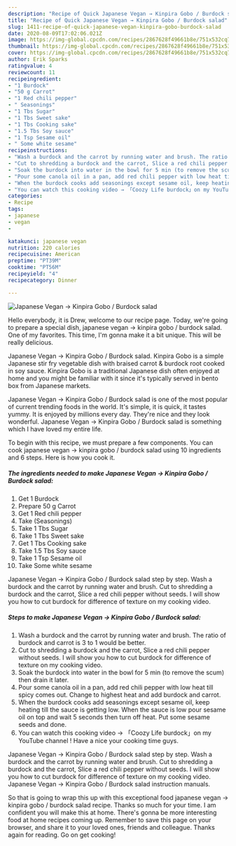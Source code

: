 ```yaml
---
description: "Recipe of Quick Japanese Vegan → Kinpira Gobo / Burdock salad"
title: "Recipe of Quick Japanese Vegan → Kinpira Gobo / Burdock salad"
slug: 1411-recipe-of-quick-japanese-vegan-kinpira-gobo-burdock-salad
date: 2020-08-09T17:02:06.021Z
image: https://img-global.cpcdn.com/recipes/2867628f49661b8e/751x532cq70/japanese-vegan-→-kinpira-gobo-burdock-salad-recipe-main-photo.jpg
thumbnail: https://img-global.cpcdn.com/recipes/2867628f49661b8e/751x532cq70/japanese-vegan-→-kinpira-gobo-burdock-salad-recipe-main-photo.jpg
cover: https://img-global.cpcdn.com/recipes/2867628f49661b8e/751x532cq70/japanese-vegan-→-kinpira-gobo-burdock-salad-recipe-main-photo.jpg
author: Erik Sparks
ratingvalue: 4
reviewcount: 11
recipeingredient:
- "1 Burdock"
- "50 g Carrot"
- "1 Red chili pepper"
- " Seasonings"
- "1 Tbs Sugar"
- "1 Tbs Sweet sake"
- "1 Tbs Cooking sake"
- "1.5 Tbs Soy sauce"
- "1 Tsp Sesame oil"
- " Some white sesame"
recipeinstructions:
- "Wash a burdock and the carrot by running water and brush. The ratio of burdock and carrot is 3 to 1 would be better."
- "Cut to shredding a burdock and the carrot, Slice a red chili pepper without seeds. I will show you how to cut burdock for difference of texture on my cooking video."
- "Soak the burdock into water in the bowl for 5 min (to remove the scum) then drain it later."
- "Pour some canola oil in a pan, add red chili pepper with low heat till spicy comes out. Change to highest heat and add burdock and carrot."
- "When the burdock cooks add seasonings except sesame oil, keep heating till the sauce is getting low. When the sauce is low pour sesame oil on top and wait 5 seconds then turn off heat. Put some sesame seeds and done."
- "You can watch this cooking video → 「Coozy Life burdock」on my YouTube channel ! Have a nice your cooking time guys."
categories:
- Recipe
tags:
- japanese
- vegan
- 

katakunci: japanese vegan  
nutrition: 220 calories
recipecuisine: American
preptime: "PT39M"
cooktime: "PT56M"
recipeyield: "4"
recipecategory: Dinner

---
```



![Japanese Vegan → Kinpira Gobo / Burdock salad](https://img-global.cpcdn.com/recipes/2867628f49661b8e/751x532cq70/japanese-vegan-→-kinpira-gobo-burdock-salad-recipe-main-photo.jpg)

Hello everybody, it is Drew, welcome to our recipe page. Today, we're going to prepare a special dish, japanese vegan → kinpira gobo / burdock salad. One of my favorites. This time, I'm gonna make it a bit unique. This will be really delicious.

Japanese Vegan → Kinpira Gobo / Burdock salad. Kinpira Gobo is a simple Japanese stir fry vegetable dish with braised carrot &amp; burdock root cooked in soy sauce. Kinpira Gobo is a traditional Japanese dish often enjoyed at home and you might be familiar with it since it&#39;s typically served in bento box from Japanese markets.

Japanese Vegan → Kinpira Gobo / Burdock salad is one of the most popular of current trending foods in the world. It's simple, it is quick, it tastes yummy. It is enjoyed by millions every day. They're nice and they look wonderful. Japanese Vegan → Kinpira Gobo / Burdock salad is something which I have loved my entire life.


To begin with this recipe, we must prepare a few components. You can cook japanese vegan → kinpira gobo / burdock salad using 10 ingredients and 6 steps. Here is how you cook it.

<!--inarticleads1-->

##### The ingredients needed to make Japanese Vegan → Kinpira Gobo / Burdock salad:

1. Get 1 Burdock
1. Prepare 50 g Carrot
1. Get 1 Red chili pepper
1. Take  (Seasonings)
1. Take 1 Tbs Sugar
1. Take 1 Tbs Sweet sake
1. Get 1 Tbs Cooking sake
1. Take 1.5 Tbs Soy sauce
1. Take 1 Tsp Sesame oil
1. Take  Some white sesame


Japanese Vegan → Kinpira Gobo / Burdock salad step by step. Wash a burdock and the carrot by running water and brush. Cut to shredding a burdock and the carrot, Slice a red chili pepper without seeds. I will show you how to cut burdock for difference of texture on my cooking video. 

<!--inarticleads2-->

##### Steps to make Japanese Vegan → Kinpira Gobo / Burdock salad:

1. Wash a burdock and the carrot by running water and brush. The ratio of burdock and carrot is 3 to 1 would be better.
1. Cut to shredding a burdock and the carrot, Slice a red chili pepper without seeds. I will show you how to cut burdock for difference of texture on my cooking video.
1. Soak the burdock into water in the bowl for 5 min (to remove the scum) then drain it later.
1. Pour some canola oil in a pan, add red chili pepper with low heat till spicy comes out. Change to highest heat and add burdock and carrot.
1. When the burdock cooks add seasonings except sesame oil, keep heating till the sauce is getting low. When the sauce is low pour sesame oil on top and wait 5 seconds then turn off heat. Put some sesame seeds and done.
1. You can watch this cooking video → 「Coozy Life burdock」on my YouTube channel ! Have a nice your cooking time guys.


Japanese Vegan → Kinpira Gobo / Burdock salad step by step. Wash a burdock and the carrot by running water and brush. Cut to shredding a burdock and the carrot, Slice a red chili pepper without seeds. I will show you how to cut burdock for difference of texture on my cooking video. Japanese Vegan → Kinpira Gobo / Burdock salad instruction manuals. 

So that is going to wrap this up with this exceptional food japanese vegan → kinpira gobo / burdock salad recipe. Thanks so much for your time. I am confident you will make this at home. There's gonna be more interesting food at home recipes coming up. Remember to save this page on your browser, and share it to your loved ones, friends and colleague. Thanks again for reading. Go on get cooking!
